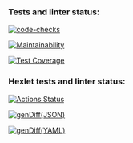 ### Tests and linter status:

[![code-checks](https://github.com/Gpex29/frontend-project-46/actions/workflows/checks.yml/badge.svg)](https://github.com/Gpex29/frontend-project-46/actions/workflows/checks.yml)

[![Maintainability](https://api.codeclimate.com/v1/badges/e5c4918e9c4181f193b8/maintainability)](https://codeclimate.com/github/Gpex29/frontend-project-46/maintainability)

[![Test Coverage](https://api.codeclimate.com/v1/badges/e5c4918e9c4181f193b8/test_coverage)](https://codeclimate.com/github/Gpex29/frontend-project-46/test_coverage)

### Hexlet tests and linter status:
[![Actions Status](https://github.com/Gpex29/frontend-project-46/workflows/hexlet-check/badge.svg)](https://github.com/Gpex29/frontend-project-46/actions)

[![genDiff(JSON)](https://asciinema.org/a/608762.svg)](https://asciinema.org/a/608762)

[![genDiff(YAML)](https://asciinema.org/a/610264.svg)](https://asciinema.org/a/610264)
